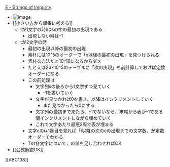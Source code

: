 
[E - Strings of Impurity](https://atcoder.jp/contests/abc138/tasks/abc138_e)
- ![image](https://gyazo.com/5f6618bde9fcd97d22a92131ae77a4f2/thumb/1000)
- [[小さい方から順番に考える]]
    - tが1文字の時iはsの中の最初の出現である
        - 出現しない時は-1
    - tが2文字の時
        - 最初の出現以降の最初の出現
        - 素朴には10^5のオーダーで「x以降の最初の出現」を見つけられる
        - 素朴な方法だと10^10になるからダメ
        - たとえば26×10^5のテーブルに「次の出現」を前計算しておけば定数オーダーになる
        - この前処理は
            - 文字列sの後ろから1文字ずつ見ていく
                - -1を書いていく
            - 文字が見つかれば0を書き、以降はインクリメントしていく
                - また見つかったら0にする
            - 文字列の最初まで来たら、-1でないなら、末尾から表が-1である間インクリメントしながら埋めていく
            - これで文字あたり最悪2周で表が埋まる
        - 文字cのi+1番目を見れば「i以降の次のcの出現までの文字数」が定数オーダーでわかる
        - Tの各文字についてこの値を足し合わせればOK
- [[公式解説OK]]

[[ABC138]]
